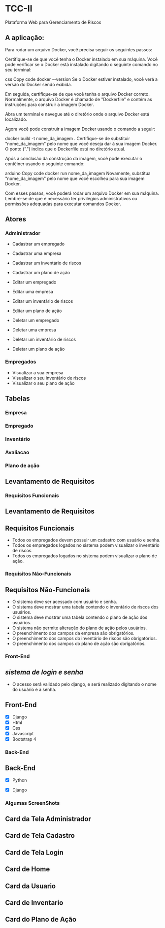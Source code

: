 # TCC-II
Plataforma Web para Gerenciamento de Riscos

## A aplicação:
Para rodar um arquivo Docker, você precisa seguir os seguintes passos:


Certifique-se de que você tenha o Docker instalado em sua máquina. Você pode verificar se o Docker está instalado digitando o seguinte comando no seu terminal:

css
Copy code
docker --version
Se o Docker estiver instalado, você verá a versão do Docker sendo exibida.

Em seguida, certifique-se de que você tenha o arquivo Docker correto. Normalmente, o arquivo Docker é chamado de "Dockerfile" e contém as instruções para construir a imagem Docker.

Abra um terminal e navegue até o diretório onde o arquivo Docker está localizado.

Agora você pode construir a imagem Docker usando o comando a seguir:

docker build -t nome_da_imagem .
Certifique-se de substituir "nome_da_imagem" pelo nome que você deseja dar à sua imagem Docker. O ponto (".") indica que o Dockerfile está no diretório atual.

Após a conclusão da construção da imagem, você pode executar o contêiner usando o seguinte comando:

arduino
Copy code
docker run nome_da_imagem
Novamente, substitua "nome_da_imagem" pelo nome que você escolheu para sua imagem Docker.


Com esses passos, você poderá rodar um arquivo Docker em sua máquina. Lembre-se de que é necessário ter privilégios administrativos ou permissões adequadas para executar comandos Docker.


## Atores

### Administrador
- Cadastrar um empregado
- Cadastrar uma empresa
- Cadastrar um inventário de riscos
- Cadastrar um plano de ação

- Editar um empregado
- Editar uma empresa
- Editar um inventário de riscos
- Editar um plano de ação

- Deletar um empregado
- Deletar uma empresa
- Deletar um inventário de riscos
- Deletar um plano de ação

### Empregados
- Visualizar a sua empresa
- Visualizar o seu inventário de riscos
- Visualizar o seu plano de ação

## Tabelas

### Empresa
### Empregado 
### Inventário
### Avaliacao
### Plano de ação

## Levantamento de Requisitos 

### Requisitos Funcionais
## Levantamento de Requisitos

## Requisitos Funcionais

- Todos os empregados devem possuir um cadastro com usuário e senha.
- Todos os empregados logados no sistema podem visualizar o inventário de riscos.
- Todos os empregados logados no sistema podem visualizar o plano de ação.

### Requisitos Não-Funcionais
## Requisitos Não-Funcionais

- O sistema deve ser acessado com usuário e senha.
- O sistema deve mostrar uma tabela contendo o inventário de riscos dos usuários.
- O sistema deve mostrar uma tabela contendo o plano de ação dos usuários.
- O sistema não permite alteração do plano de ação pelos usuários.
- O preenchimento dos campos da empresa são obrigatórios.
- O preenchimento dos campos do inventário de riscos são obrigatórios.
- O preenchimento dos campos do plano de ação são obrigatórios.

### Front-End
## *sistema de login e senha*
- O acesso será validado pelo django, e será realizado digitando o nome do usuário e a senha.

## Front-End
- [x] Django
- [x] Html
- [x] Css
- [x] Javascript
- [x] Bootstrap 4

### Back-End
## Back-End
- [x] Python
- [x] Django


### Algumas ScreenShots
## Card da Tela Administrador
## Card de Tela Cadastro
## Card de Tela Login
## Card de Home
## Card da Usuario
## Card de Inventario
## Card do Plano de Ação
